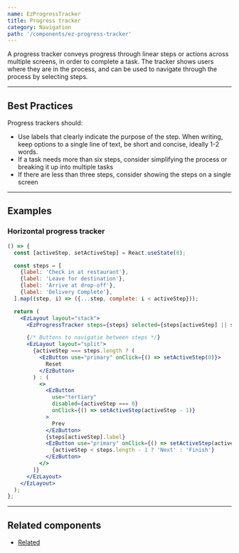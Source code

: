 ```yaml
---
name: EzProgressTracker
title: Progress tracker
category: Navigation
path: '/components/ez-progress-tracker'
---
```


A progress tracker conveys progress through linear steps or actions across multiple screens, in order to complete a task. The tracker shows users where they are in the process, and can be used to navigate through the process by selecting steps.

---

## Best Practices

Progress trackers should:

- Use labels that clearly indicate the purpose of the step. When writing, keep options to a single line of text, be short and concise, ideally 1-2 words.
- If a task needs more than six steps, consider simplifying the process or breaking it up into multiple tasks
- If there are less than three steps, consider showing the steps on a single screen

---

## Examples

### Horizontal progress tracker

```jsx
() => {
  const [activeStep, setActiveStep] = React.useState(0);

  const steps = [
    {label: 'Check in at restaurant'},
    {label: 'Leave for destination'},
    {label: 'Arrive at drop-off'},
    {label: 'Delivery Complete'},
  ].map((step, i) => ({...step, complete: i < activeStep}));

  return (
    <EzLayout layout="stack">
      <EzProgressTracker steps={steps} selected={steps[activeStep] || steps[steps.length - 1]} />

      {/* Buttons to navigatie between steps */}
      <EzLayout layout="split">
        {activeStep === steps.length ? (
          <EzButton use="primary" onClick={() => setActiveStep(0)}>
            Reset
          </EzButton>
        ) : (
          <>
            <EzButton
              use="tertiary"
              disabled={activeStep === 0}
              onClick={() => setActiveStep(activeStep - 1)}
            >
              Prev
            </EzButton>
            {steps[activeStep].label}
            <EzButton use="primary" onClick={() => setActiveStep(activeStep + 1)}>
              {activeStep < steps.length - 1 ? 'Next' : 'Finish'}
            </EzButton>
          </>
        )}
      </EzLayout>
    </EzLayout>
  );
};
```

---

## Related components

- [Related](/components/ez-related)
